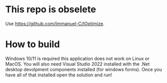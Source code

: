 # This repo is obselete

Use https://github.com/Immanuel-C/IOptimize.

# How to build

Windows 10/11 is required this application does not work on Linux or MacOS. You will also need Visual Studio 2022 installed with the .Net desktop devolpment components installed (for windows forms). Once you have all of that installed open the solution and run!
